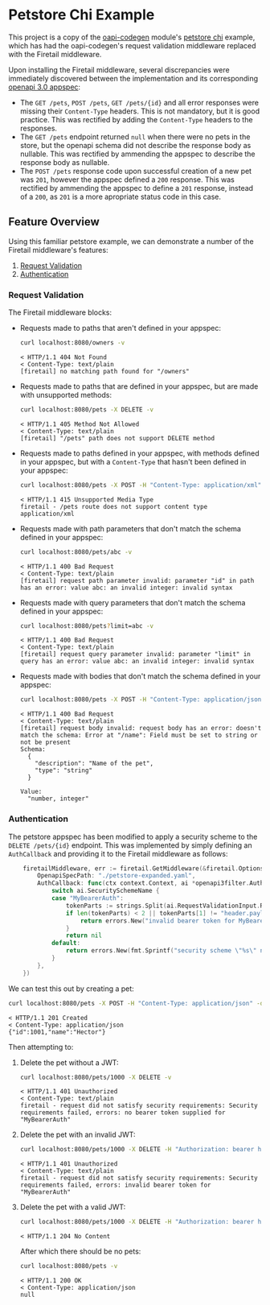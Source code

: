 # Petstore Chi Example

This project is a copy of the [oapi-codegen](https://github.com/deepmap/oapi-codegen) module's [petstore chi](https://github.com/deepmap/oapi-codegen/tree/master/examples/petstore-expanded/chi) example, which has had the oapi-codegen's request validation middleware replaced with the Firetail middleware.

Upon installing the Firetail middleware, several discrepancies were immediately discovered between the implementation and its corresponding [openapi 3.0 appspec](https://github.com/deepmap/oapi-codegen/blob/master/examples/petstore-expanded/petstore-expanded.yaml):

- The `GET /pets`, `POST /pets`, `GET /pets/{id}` and all error responses were missing their `Content-Type` headers. This is not mandatory, but it is good practice. This was rectified by adding the `Content-Type` headers to the responses.
- The `GET /pets` endpoint returned `null` when there were no pets in the store, but the openapi schema did not describe the response body as nullable. This was rectified by ammending the appspec to describe the response body as nullable.
- The `POST /pets` response code upon successful creation of a new pet was `201`, however the appspec defined a `200` response. This was rectified by ammending the appspec to define a `201` response, instead of a `200`, as `201` is a more apropriate status code in this case.



## Feature Overview

Using this familiar petstore example, we can demonstrate a number of the Firetail middleware's features:

1. [Request Validation](#request-validation)
2. [Authentication](#authentication)



### Request Validation

The Firetail middleware blocks:

- Requests made to paths that aren't defined in your appspec:
  ```bash
  curl localhost:8080/owners -v
  ```

  ```
  < HTTP/1.1 404 Not Found
  < Content-Type: text/plain
  [firetail] no matching path found for "/owners"
  ```

- Requests made to paths that are defined in your appspec, but are made with unsupported methods:
  ```bash
  curl localhost:8080/pets -X DELETE -v
  ```

  ```
  < HTTP/1.1 405 Method Not Allowed
  < Content-Type: text/plain
  [firetail] "/pets" path does not support DELETE method
  ```

- Requests made to paths defined in your appspec, with methods defined in your appspec, but with a `Content-Type` that hasn't been defined in your appspec:
  ```bash
  curl localhost:8080/pets -X POST -H "Content-Type: application/xml" -d '<?xml version="1.0" encoding="UTF-8" ?><root><name>Hector</name></root>' -v
  ```

  ```
  < HTTP/1.1 415 Unsupported Media Type
  firetail - /pets route does not support content type application/xml
  ```

- Requests made with path parameters that don't match the schema defined in your appspec:
  ```bash
  curl localhost:8080/pets/abc -v
  ```

  ```
  < HTTP/1.1 400 Bad Request
  < Content-Type: text/plain
  [firetail] request path parameter invalid: parameter "id" in path has an error: value abc: an invalid integer: invalid syntax
  ```

- Requests made with query parameters that don't match the schema defined in your appspec:
  ```bash
  curl localhost:8080/pets?limit=abc -v
  ```

  ```
  < HTTP/1.1 400 Bad Request
  < Content-Type: text/plain
  [firetail] request query parameter invalid: parameter "limit" in query has an error: value abc: an invalid integer: invalid syntax
  ```

- Requests made with bodies that don't match the schema defined in your appspec:

  ```bash
  curl localhost:8080/pets -X POST -H "Content-Type: application/json" -d '{"name":123}' -v
  ```

  ```
  < HTTP/1.1 400 Bad Request
  < Content-Type: text/plain
  [firetail] request body invalid: request body has an error: doesn't match the schema: Error at "/name": Field must be set to string or not be present
  Schema:
    {
      "description": "Name of the pet",
      "type": "string"
    }
  
  Value:
    "number, integer"
  ```



### Authentication

The petstore appspec has been modified to apply a security scheme to the `DELETE /pets/{id}` endpoint. This was implemented by simply defining an `AuthCallback` and providing it to the Firetail middleware as follows:

```go
	firetailMiddleware, err := firetail.GetMiddleware(&firetail.Options{
		OpenapiSpecPath: "./petstore-expanded.yaml",
		AuthCallback: func(ctx context.Context, ai *openapi3filter.AuthenticationInput) error {
			switch ai.SecuritySchemeName {
			case "MyBearerAuth":
				tokenParts := strings.Split(ai.RequestValidationInput.Request.Header.Get("Authorization"), " ")
				if len(tokenParts) < 2 || tokenParts[1] != "header.payload.signature" {
					return errors.New("invalid bearer token for MyBearerAuth")
				}
				return nil
			default:
				return errors.New(fmt.Sprintf("security scheme \"%s\" not implemented", ai.SecuritySchemeName))
			}
		},
	})
```

We can test this out by creating a pet:

```bash
curl localhost:8080/pets -X POST -H "Content-Type: application/json" -d '{"name":"Hector"}' -v
```

```
< HTTP/1.1 201 Created
< Content-Type: application/json
{"id":1001,"name":"Hector"}
```

Then attempting to:

1. Delete the pet without a JWT:
   ```bash
   curl localhost:8080/pets/1000 -X DELETE -v
   ```

   ```
   < HTTP/1.1 401 Unauthorized
   < Content-Type: text/plain
   firetail - request did not satisfy security requirements: Security requirements failed, errors: no bearer token supplied for "MyBearerAuth"
   ```

2. Delete the pet with an invalid JWT:
   ```bash
   curl localhost:8080/pets/1000 -X DELETE -H "Authorization: bearer header.payload.badsignature" -v
   ```

   ```
   < HTTP/1.1 401 Unauthorized
   < Content-Type: text/plain
   firetail - request did not satisfy security requirements: Security requirements failed, errors: invalid bearer token for "MyBearerAuth"
   ```

3. Delete the pet with a valid JWT:
   ```bash
   curl localhost:8080/pets/1000 -X DELETE -H "Authorization: bearer header.payload.signature" -v
   ```

   ```
   < HTTP/1.1 204 No Content
   ```

   After which there should be no pets:

   ```bash
   curl localhost:8080/pets -v
   ```

   ```
   < HTTP/1.1 200 OK
   < Content-Type: application/json
   null
   ```